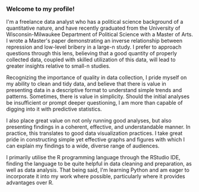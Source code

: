 ### Welcome to my profile!

I'm a freelance data analyst who has a political science background of a quantitative nature, and have recently graduated from the University of Wisconsin-Milwaukee Department of Political Science with a Master of Arts. I wrote a Master's paper demonstrating an inverse relationship between repression and low-level bribery in a large-n study. I prefer to approach questions through this lens, believing that a good quantity of properly collected data, coupled with skilled utilization of this data, will lead to greater insights relative to small-n studies.

Recognizing the importance of quality in data collection, I pride myself on my ability to clean and tidy data, and believe that there is value in presenting data in a descriptive format to understand simple trends and patterns. Sometimes, there is value in simplicity. Should the initial analyses be insufficient or prompt deeper questioning, I am more than capable of digging into it with predictive statistics.

I also place great value on not only running good analyses, but also presenting findings in a coherent, effective, and understandable manner. In practice, this translates to good data visualization practices. I take great pride in constructing simple yet effective graphs and figures with which I can explain my findings to a wide, diverse range of audiences.

I primarily utilise the R programming language through the RStudio IDE, finding the language to be quite helpful in data cleaning and preparation, as well as data analysis. That being said, I'm learning Python and am eager to incorporate it into my work where possible, particularly where it provides advantages over R.
